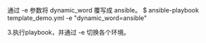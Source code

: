 通过 -e 参数将 dynamic_word 覆写成 ansible。
$ ansible-playbook template_demo.yml -e "dynamic_word=ansible"



 3.执行playbook，并通过 -e 切换各个环境。
